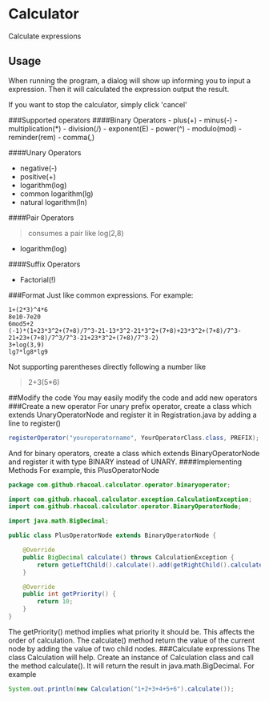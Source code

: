 # Calculator
Calculate expressions
## Usage
<p>When running the program, a dialog will show up informing you to input a expression. 
Then it will calculated the expression output the result.</p>
<p>If you want to stop the calculator, simply click 'cancel'</p>
###Supported operators
####Binary Operators
- plus(+)
- minus(-)
- multiplication(*)
- division(/)
- exponent(E)
- power(^)
- modulo(mod)
- reminder(rem)
- comma(,)

####Unary Operators
- negative(-)
- positive(+)
- logarithm(log)
- common logarithm(lg)
- natural logarithm(ln)

####Pair Operators
> consumes a pair like log(2,8)

- logarithm(log)

####Suffix Operators
- Factorial(!)

###Format
Just like common expressions. For example:
```
1+(2*3)^4*6
8e10-7e20
6mod5+2
(-1)*(1+23*3^2+(7+8)/7^3-21-13*3^2-21*3^2+(7+8)+23*3^2+(7+8)/7^3-21+23+(7+8)/7^3/7^3-21+23*3^2+(7+8)/7^3-2)
3+log(3,9)
lg7*lg8*lg9
```
Not supporting parentheses directly following a number like
>2+3(5*6)

##Modify the code
You may easily modify the code and add new operators
###Create a new operator
For unary prefix operator, create a class which extends UnaryOperatorNode 
and register it in Registration.java by adding a line to register()
```java
registerOperator("youroperatorname", YourOperatorClass.class, PREFIX);
```
And for binary operators, create a class which extends BinaryOperatorNode and register it with type BINARY instead of UNARY.
####Implementing Methods
For example, this PlusOperatorNode
```java
package com.github.rhacoal.calculator.operator.binaryoperator;

import com.github.rhacoal.calculator.exception.CalculationException;
import com.github.rhacoal.calculator.operator.BinaryOperatorNode;

import java.math.BigDecimal;

public class PlusOperatorNode extends BinaryOperatorNode {

    @Override
    public BigDecimal calculate() throws CalculationException {
        return getLeftChild().calculate().add(getRightChild().calculate());
    }

    @Override
    public int getPriority() {
        return 10;
    }
}
```
The getPriority() method implies what priority it should be. This affects the order of calculation.
The calculate() method return the value of the current node by adding the value of two child nodes.
###Calculate expressions
The class Calculation will help.
Create an instance of Calculation class and call the method calculate(). It will return the result in java.math.BigDecimal.
For example
```java
System.out.println(new Calculation("1+2+3+4+5+6").calculate());
```
